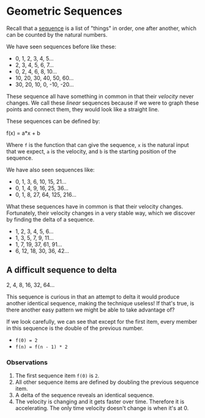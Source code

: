 # Geometric Sequences

Recall that a [sequence](sequence.md) is a list of "things" in order, one after 
another, which can be counted by the natural numbers.

We have seen sequences before like these:

  * 0, 1, 2, 3, 4, 5...
  * 2, 3, 4, 5, 6, 7...
  * 0, 2, 4, 6, 8, 10...
  * 10, 20, 30, 40, 50, 60...
  * 30, 20, 10, 0, -10, -20...

These sequence all have something in common in that their *velocity* never 
changes. We call these *linear* sequences because if we were to graph these
points and connect them, they would look like a straight line.

These sequences can be defined by:

f(x) = a*x + b

Where `f` is the function that can give the sequence, `x` is the natural input
that we expect, `a` is the velocity, and `b` is the starting position of the
sequence.

We have also seen sequences like:

  * 0, 1, 3, 6, 10, 15, 21...
  * 0, 1, 4, 9, 16, 25, 36...
  * 0, 1, 8, 27, 64, 125, 216...

What these sequences have in common is that their velocity changes. Fortunately,
their velocity changes in a very stable way, which we discover by finding the
delta of a sequence.

  * 1, 2, 3, 4, 5, 6...
  * 1, 3, 5, 7, 9, 11...
  * 1, 7, 19, 37, 61, 91...
  * 6, 12, 18, 30, 36, 42...

## A difficult sequence to delta

2, 4, 8, 16, 32, 64...

This sequence is curious in that an attempt to delta it would produce another
identical sequence, making the technique useless! If that's true, is there
another easy pattern we might be able to take advantage of?

If we look carefully, we can see that except for the first item, every member in
this sequence is the double of the previous number.

* `f(0) = 2`
* `f(n) = f(n - 1) * 2`

### Observations

1. The first sequence item `f(0)` is `2`.
2. All other sequence items are defined by doubling the previous sequence item.
3. A delta of the sequence reveals an identical sequence.
4. The velocity is changing and it gets faster over time.  Therefore it is
   accelerating. The only time velocity doesn't change is when it's at 0.
